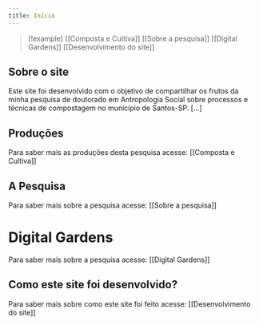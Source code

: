 ```yaml
---
title: Início
---
```

> [!example] [[Composta e Cultiva]] [[Sobre a pesquisa]]  [[Digital Gardens]] [[Desenvolvimento do site]]
## Sobre o site

Este site foi desenvolvido com o objetivo de compartilhar os frutos da minha pesquisa de doutorado em Antropologia Social sobre processos e técnicas de compostagem no município de Santos-SP. [...]

## Produções

Para saber mais as produções desta pesquisa acesse: [[Composta e Cultiva]]

## A Pesquisa 

Para saber mais sobre a pesquisa acesse: [[Sobre a pesquisa]]


# Digital Gardens

Para saber mais sobre a pesquisa acesse: [[Digital Gardens]]


## Como este site foi desenvolvido?

Para saber mais sobre como este site foi feito acesse: [[Desenvolvimento do site]]


